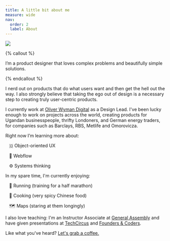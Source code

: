 ```yaml
---
title: A little bit about me
measure: wide
nav:
  order: 2
  label: About
---
```


<div class="about-columns">

![](/assets/images/about-1.jpg)

<div class="flow">

{% callout %}

I’m a product designer that loves complex problems and beautifully simple solutions.

{% endcallout %}

I nerd out on products that do what users want and then get the hell out the way. I also strongly believe that taking the ego out of design is a necessary step to creating truly user-centric products.

I currently work at [Oliver Wyman Digital](https://www.oliverwyman.com/index.html) as a Design Lead. I've been lucky enough to work on projects across the world, creating products for Ugandan businesspeople, thrifty Londoners, and German energy traders, for companies such as Barclays, RBS, Metlife and Omorovicza.

Right now I’m learning more about:

&nbsp;&nbsp;&nbsp;🇴&nbsp;Object-oriented UX

&nbsp;&nbsp;&nbsp;🔗&nbsp;Webflow

&nbsp;&nbsp;&nbsp;⚙️&nbsp;Systems thinking

In my spare time, I'm currently enjoying:

&nbsp;&nbsp;&nbsp;🏃&nbsp;Running (training for a half marathon)

&nbsp;&nbsp;&nbsp;🥟&nbsp;Cooking (very spicy Chinese food)

&nbsp;&nbsp;&nbsp;🗺️&nbsp;Maps (staring at them longingly)

I also love teaching: I'm an Instructor Associate at [General Assembly](https://generalassemb.ly/) and have given presentations at [TechCircus](https://www.techcircustv.com) and [Founders & Coders](https://www.foundersandcoders.com/).

Like what you've heard? [Let's grab a coffee.](https://jaredhill.co/contact/)

</div>

</div>

